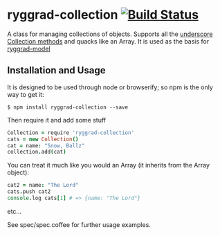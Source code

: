 # ryggrad-collection [![Build Status](https://travis-ci.org/ryggrad/ryggrad-collection.svg?branch=master)](https://travis-ci.org/ryggrad/ryggrad-collection)

A class for managing collections of objects. 
Supports all the [underscore Collection methods](http://underscorejs.org/#collections) and quacks like an Array. 
It is used as the basis for [ryggrad-model](https://github.com/ryggrad/ryggrad-model)

## Installation and Usage

It is designed to be used through node or browserify; so npm is the only way to get it:

    $ npm install ryggrad-collection --save

Then require it and add some stuff

~~~~coffeescript
Collection = require 'ryggrad-collection'
cats = new Collection()
cat = name: "Snow, Ballz"
collection.add(cat)
~~~~

You can treat it much like you would an Array (it inherits from the Array object):

~~~~coffeescript
cat2 = name: "The Lord"
cats.push cat2
console.log cats[1] # => {name: "The Lord"}
~~~~

etc...

See spec/spec.coffee for further usage examples.
